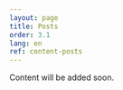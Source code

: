 ```yaml
---
layout: page
title: Posts
order: 3.1
lang: en
ref: content-posts
---
```


Content will be added soon.
